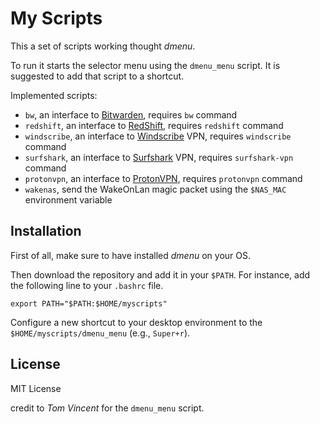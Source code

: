 # My Scripts

This a set of scripts working thought *dmenu*.

To run it starts the selector menu using the `dmenu_menu` script. It is suggested to add that script to a shortcut.

Implemented scripts:

- `bw`, an interface to [Bitwarden](https://bitwarden.com/), requires `bw` command
- `redshift`, an interface to [RedShift](http://jonls.dk/redshift/), requires `redshift` command
- `windscribe`, an interface to [Windscribe](https://windscribe.com/) VPN, requires `windscribe` command
- `surfshark`, an interface to [Surfshark](https://surfshark.com/) VPN, requires `surfshark-vpn` command
- `protonvpn`, an interface to [ProtonVPN](https://protonvpn.com/), requires `protonvpn` command
- `wakenas`, send the WakeOnLan magic packet using the `$NAS_MAC` environment variable

## Installation

First of all, make sure to have installed *dmenu* on your OS.

Then download the repository and add it in your `$PATH`.
For instance, add the following line to your `.bashrc` file.

```
export PATH="$PATH:$HOME/myscripts"
```

Configure a new shortcut to your desktop environment to the `$HOME/myscripts/dmenu_menu` (e.g., `Super+r`).

## License
MIT License

credit to *Tom Vincent* for the `dmenu_menu` script.
